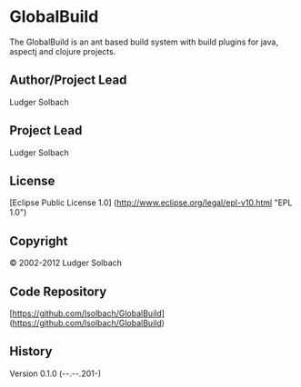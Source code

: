 GlobalBuild
===========

The GlobalBuild is an ant based build system with build plugins for java, aspectj and
clojure projects.

Author/Project Lead
-------------------
Ludger Solbach

Project Lead
------------
Ludger Solbach

License
-------
[Eclipse Public License 1.0] (http://www.eclipse.org/legal/epl-v10.html "EPL 1.0")

Copyright
---------
© 2002-2012 Ludger Solbach

Code Repository
---------------
[https://github.com/lsolbach/GlobalBuild] (https://github.com/lsolbach/GlobalBuild)

History
-------

Version 0.1.0 (--.--.201-)
